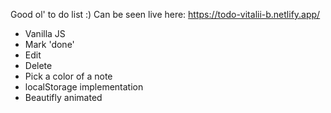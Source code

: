Good ol' to do list :)
Can be seen live here: https://todo-vitalii-b.netlify.app/

- Vanilla JS
- Mark 'done'
- Edit
- Delete
- Pick a color of a note
- localStorage implementation
- Beautifly animated
